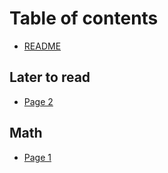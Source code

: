 # Table of contents

* [README](README.md)

## Later to read

* [Page 2](later-to-read/page-2.md)

## Math

* [Page 1](math/page-1.md)
